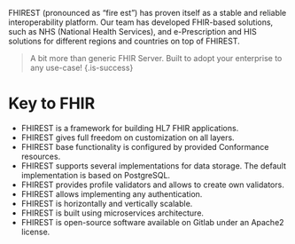 FHIREST (pronounced as “fire est”) has proven itself as a stable and reliable interoperability platform. Our team has developed FHIR-based solutions, such as NHS (National Health Services), and e-Prescription and HIS solutions for different regions and countries on top of FHIREST.


> A bit more than generic FHIR Server. Built to adopt your enterprise to any use-case!
{.is-success}

# Key to FHIR 
- FHIREST is a framework for building HL7 FHIR applications.
- FHIREST gives full freedom on customization on all layers.
- FHIREST base functionality is configured by provided Conformance resources.
- FHIREST supports several implementations for data storage. The default implementation is based on PostgreSQL.
- FHIREST provides profile validators and allows to create own validators.
- FHIREST allows implementing any authentication.
- FHIREST is horizontally and vertically scalable.
- FHIREST is built using microservices architecture.
- FHIREST is open-source software available on Gitlab under an Apache2 license.
